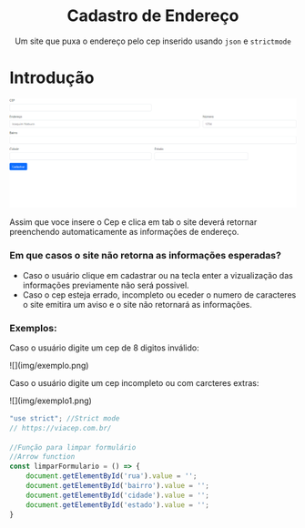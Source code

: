 <h1 align="center">Cadastro de Endereço</h1>
<p align="center">Um site que puxa o endereço pelo cep inserido usando <code>json</code> e <code>strictmode</code></p>

# Introdução
![](img/projetocadendereco.png)

Assim que voce insere o Cep e clica em tab o site deverá retornar preenchendo automaticamente as informações de endereço.

<h3>Em que casos o site não retorna as informações esperadas?</h3>

* Caso o usuário clique em cadastrar ou na tecla enter a vizualização das informações previamente não será possivel.
* Caso o cep esteja errado, incompleto ou eceder o numero de caracteres o site emitira um aviso e o site não retornará as informações.
  
<h3>Exemplos:</h3>
<p>Caso o usuário digite um cep de 8 digitos inválido:</p>
![](img/exemplo.png)

<p>Caso o usuário digite um cep incompleto ou com carcteres extras:</p>
![](img/exemplo1.png)

```js
"use strict"; //Strict mode
// https://viacep.com.br/

//Função para limpar formulário
//Arrow function
const limparFormulario = () => {
    document.getElementById('rua').value = '';
    document.getElementById('bairro').value = '';
    document.getElementById('cidade').value = '';
    document.getElementById('estado').value = '';
}
```
